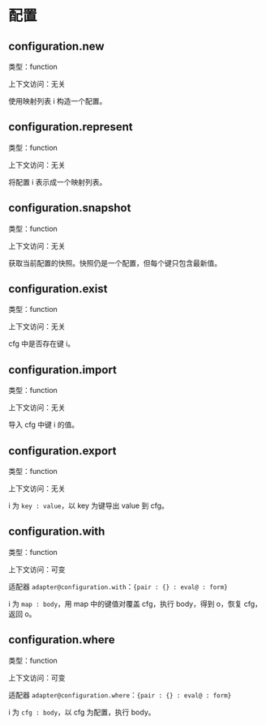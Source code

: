 # 配置

## configuration.new

类型：function

上下文访问：无关

使用映射列表 i 构造一个配置。

## configuration.represent

类型：function

上下文访问：无关

将配置 i 表示成一个映射列表。

## configuration.snapshot

类型：function

上下文访问：无关

获取当前配置的快照。快照仍是一个配置，但每个键只包含最新值。

## configuration.exist

类型：function

上下文访问：无关

cfg 中是否存在键 i。

## configuration.import

类型：function

上下文访问：无关

导入 cfg 中键 i 的值。

## configuration.export

类型：function

上下文访问：无关

i 为 `key : value`，以 key 为键导出 value 到 cfg。

## configuration.with

类型：function

上下文访问：可变

适配器 `adapter@configuration.with`：`{pair : {} : eval@ : form}`

i 为 `map : body`，用 map 中的键值对覆盖 cfg，执行 body，得到 o，恢复 cfg，返回 o。

## configuration.where

类型：function

上下文访问：可变

适配器 `adapter@configuration.where`：`{pair : {} : eval@ : form}`

i 为 `cfg : body`，以 cfg 为配置，执行 body。
